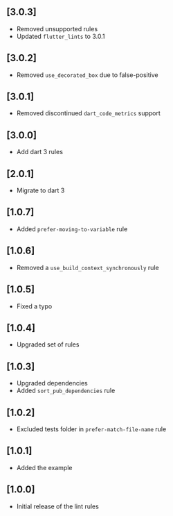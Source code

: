 ## [3.0.3]

- Removed unsupported rules
- Updated `flutter_lints` to 3.0.1

## [3.0.2]

- Removed `use_decorated_box` due to false-positive

## [3.0.1]

- Removed discontinued `dart_code_metrics` support

## [3.0.0]

- Add dart 3 rules

## [2.0.1]

- Migrate to dart 3

## [1.0.7]

- Added `prefer-moving-to-variable` rule

## [1.0.6]

- Removed a `use_build_context_synchronously` rule

## [1.0.5]

- Fixed a typo

## [1.0.4]

- Upgraded set of rules

## [1.0.3]

- Upgraded dependencies
- Added `sort_pub_dependencies` rule

## [1.0.2]

- Excluded tests folder in `prefer-match-file-name` rule

## [1.0.1]

- Added the example

## [1.0.0]

- Initial release of the lint rules